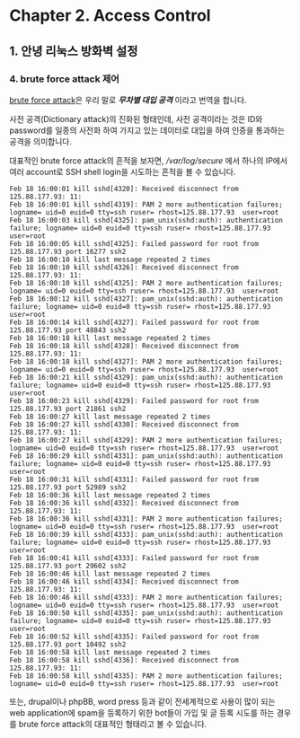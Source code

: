 # Chapter 2. Access Control
## 1. 안녕 리눅스 방화벽 설정
### 4. brute force attack 제어

[brute force attack](https://ko.wikipedia.org/wiki/%EB%AC%B4%EC%B0%A8%EB%B3%84_%EB%8C%80%EC%9E%85_%EA%B3%B5%EA%B2%A9)은 우리 말로 **_무차별 대입 공격_** 이라고 번역을 합니다.

사전 공격(Dictionary attack)의 진화된 형태인데, 사전 공격이라는 것은 ID와 password를 일종의 사전화 하여 가지고 있는 데이터로 대입을 하여 인증을 통과하는 공격을 의미합니다.

대표적인 brute force attack의 흔적을 보자면, _/var/log/secure_ 에서 하나의 IP에서 여러 account로 SSH shell login을 시도하는 흔적을 볼 수 있습니다.

```
Feb 18 16:00:01 kill sshd[4320]: Received disconnect from 125.88.177.93: 11:
Feb 18 16:00:01 kill sshd[4319]: PAM 2 more authentication failures; logname= uid=0 euid=0 tty=ssh ruser= rhost=125.88.177.93  user=root
Feb 18 16:00:03 kill sshd[4325]: pam_unix(sshd:auth): authentication failure; logname= uid=0 euid=0 tty=ssh ruser= rhost=125.88.177.93  user=root
Feb 18 16:00:05 kill sshd[4325]: Failed password for root from 125.88.177.93 port 16277 ssh2
Feb 18 16:00:10 kill last message repeated 2 times
Feb 18 16:00:10 kill sshd[4326]: Received disconnect from 125.88.177.93: 11:
Feb 18 16:00:10 kill sshd[4325]: PAM 2 more authentication failures; logname= uid=0 euid=0 tty=ssh ruser= rhost=125.88.177.93  user=root
Feb 18 16:00:12 kill sshd[4327]: pam_unix(sshd:auth): authentication failure; logname= uid=0 euid=0 tty=ssh ruser= rhost=125.88.177.93  user=root
Feb 18 16:00:14 kill sshd[4327]: Failed password for root from 125.88.177.93 port 48843 ssh2
Feb 18 16:00:18 kill last message repeated 2 times
Feb 18 16:00:18 kill sshd[4328]: Received disconnect from 125.88.177.93: 11:
Feb 18 16:00:18 kill sshd[4327]: PAM 2 more authentication failures; logname= uid=0 euid=0 tty=ssh ruser= rhost=125.88.177.93  user=root
Feb 18 16:00:21 kill sshd[4329]: pam_unix(sshd:auth): authentication failure; logname= uid=0 euid=0 tty=ssh ruser= rhost=125.88.177.93  user=root
Feb 18 16:00:23 kill sshd[4329]: Failed password for root from 125.88.177.93 port 21861 ssh2
Feb 18 16:00:27 kill last message repeated 2 times
Feb 18 16:00:27 kill sshd[4330]: Received disconnect from 125.88.177.93: 11:
Feb 18 16:00:27 kill sshd[4329]: PAM 2 more authentication failures; logname= uid=0 euid=0 tty=ssh ruser= rhost=125.88.177.93  user=root
Feb 18 16:00:29 kill sshd[4331]: pam_unix(sshd:auth): authentication failure; logname= uid=0 euid=0 tty=ssh ruser= rhost=125.88.177.93  user=root
Feb 18 16:00:31 kill sshd[4331]: Failed password for root from 125.88.177.93 port 52989 ssh2
Feb 18 16:00:36 kill last message repeated 2 times
Feb 18 16:00:36 kill sshd[4332]: Received disconnect from 125.88.177.93: 11:
Feb 18 16:00:36 kill sshd[4331]: PAM 2 more authentication failures; logname= uid=0 euid=0 tty=ssh ruser= rhost=125.88.177.93  user=root
Feb 18 16:00:39 kill sshd[4333]: pam_unix(sshd:auth): authentication failure; logname= uid=0 euid=0 tty=ssh ruser= rhost=125.88.177.93  user=root
Feb 18 16:00:41 kill sshd[4333]: Failed password for root from 125.88.177.93 port 29602 ssh2
Feb 18 16:00:46 kill last message repeated 2 times
Feb 18 16:00:46 kill sshd[4334]: Received disconnect from 125.88.177.93: 11:
Feb 18 16:00:46 kill sshd[4333]: PAM 2 more authentication failures; logname= uid=0 euid=0 tty=ssh ruser= rhost=125.88.177.93  user=root
Feb 18 16:00:50 kill sshd[4335]: pam_unix(sshd:auth): authentication failure; logname= uid=0 euid=0 tty=ssh ruser= rhost=125.88.177.93  user=root
Feb 18 16:00:52 kill sshd[4335]: Failed password for root from 125.88.177.93 port 10492 ssh2
Feb 18 16:00:58 kill last message repeated 2 times
Feb 18 16:00:58 kill sshd[4336]: Received disconnect from 125.88.177.93: 11:
Feb 18 16:00:58 kill sshd[4335]: PAM 2 more authentication failures; logname= uid=0 euid=0 tty=ssh ruser= rhost=125.88.177.93  user=root

```

또는, drupal이나 phpBB, word press 등과 같이 전세계적으로 사용이 많이 되는 web application에 spam을 등록하기 위한 bot들이 가입 및 글 등록 시도를 하는 경우를 brute force attack의 대표적인 형태라고 볼 수 있습니다.
